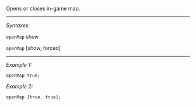 Opens or closes in-game map.


---
*Syntaxes:*

`openMap` show

`openMap` [show, forced]

---
*Example 1:*

```sqf
openMap true;
```

*Example 2:*

```sqf
openMap [true, true];
```